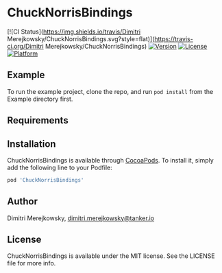 # ChuckNorrisBindings

[![CI Status](https://img.shields.io/travis/Dimitri Merejkowsky/ChuckNorrisBindings.svg?style=flat)](https://travis-ci.org/Dimitri Merejkowsky/ChuckNorrisBindings)
[![Version](https://img.shields.io/cocoapods/v/ChuckNorrisBindings.svg?style=flat)](https://cocoapods.org/pods/ChuckNorrisBindings)
[![License](https://img.shields.io/cocoapods/l/ChuckNorrisBindings.svg?style=flat)](https://cocoapods.org/pods/ChuckNorrisBindings)
[![Platform](https://img.shields.io/cocoapods/p/ChuckNorrisBindings.svg?style=flat)](https://cocoapods.org/pods/ChuckNorrisBindings)

## Example

To run the example project, clone the repo, and run `pod install` from the Example directory first.

## Requirements

## Installation

ChuckNorrisBindings is available through [CocoaPods](https://cocoapods.org). To install
it, simply add the following line to your Podfile:

```ruby
pod 'ChuckNorrisBindings'
```

## Author

Dimitri Merejkowsky, dimitri.merejkowsky@tanker.io

## License

ChuckNorrisBindings is available under the MIT license. See the LICENSE file for more info.
